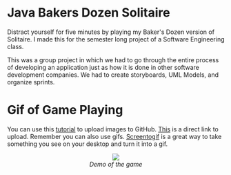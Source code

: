 # Java Bakers Dozen Solitaire
Distract yourself for five minutes by playing my Baker's Dozen version of Solitaire. I made this for the semester long project of a Software Engineering class.

This was a group project in which we had to go through the entire process of developing an application just as how it is done in other software development companies. We had to create storyboards, UML Models, and organize sprints.

# Gif of Game Playing
You can use this [tutorial](https://gist.github.com/NawalJAhmed/2168f7659c08b6a033e7f6daf8db69a6) to upload images to GitHub.
[This](https://github.com/NawalJAhmed/Markdown-Guide/issues/new) is a direct link to upload. Remember you can also use gifs. [Screentogif](https://www.screentogif.com/) is a great way to take something you see on your desktop and turn it into a gif.

<p align="center">
  <img src="https://user-images.githubusercontent.com/11577850/66669444-8c1a7500-ec25-11e9-9412-ef17a064a5ee.jpg">
  <br>
  <em> Demo of the game </em>
</p>
